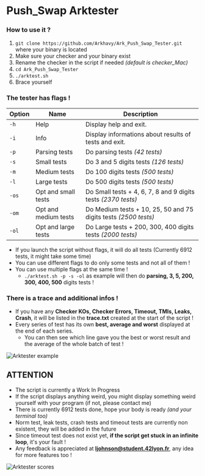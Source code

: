# Push_Swap Arktester

### How to use it ?
1. `git clone https://github.com/Arkhavy/Ark_Push_Swap_Tester.git` where your binary is located
2. Make sure your checker and your binary exist
3. Rename the checker in the script if needed *(default is checker_Mac)*
4. `cd Ark_Push_Swap_Tester`
5. `./arktest.sh`
6. Brace yourself

### The tester has flags !
| Option | Name | Description |
| --- | --- | --- |
| `-h`| Help | Display help and exit. |
| `-i`| Info | Display informations about results of tests and exit. |
| `-p`| Parsing tests | Do parsing tests *(42 tests)* |
| `-s` | Small tests | Do 3 and 5 digits tests *(126 tests)* |
| `-m` | Medium tests | Do 100 digits tests *(500 tests)* |
| `-l` | Large tests | Do 500 digits tests *(500 tests)* |
| `-os` | Opt and small tests | Do Small tests + 4, 6, 7, 8 and 9 digits tests *(2370 tests)* |
| `-om` | Opt and medium tests | Do Medium tests + 10, 25, 50 and 75 digits tests *(2500 tests)* |
| `-ol` | Opt and large tests | Do Large tests + 200, 300, 400 digits tests *(2000 tests)* |

- If you launch the script without flags, it will do all tests (Currently 6912 tests, it might take some time)
- You can use different flags to do only some tests and not all of them !
- You can use multiple flags at the same time !
	- `./arktest.sh -p -s -ol` as example will then do **parsing, 3, 5, 200, 300, 400, 500** digits tests !

### There is a trace and additional infos !
- If you have any **Checker KOs, Checker Errors, Timeout, TMIs, Leaks, Crash**, it will be listed in the __**trace.txt**__ created at the start of the script !
- Every series of test has its own **best, average and worst** displayed at the end of each series.
	- You can then see which line gave you the best or worst result and the average of the whole batch of test !

![Arktester example](https://cdn.discordapp.com/attachments/779263099609022464/936988273123942421/Screen_Shot_2022-01-29_at_3.16.24_PM.png)

## ATTENTION
- The script is currently a Work In Progress
- If the script displays anything weird, you might display something weird yourself with your program (if not, please contact me)
- There is currently 6912 tests done, hope your body is ready *(and your terminal too)*
- Norm test, leak tests, crash tests and timeout tests are currently non existent, they will be added in the future
- Since timeout test does not exist yet, **if the script get stuck in an infinite loop**, it's your fault !
- Any feedback is appreciated at **ljohnson@student.42lyon.fr**, any idea for more features too !

![Arktester scores](https://cdn.discordapp.com/attachments/779263099609022464/936987502898741248/Screen_Shot_2022-01-29_at_3.13.15_PM.png)
